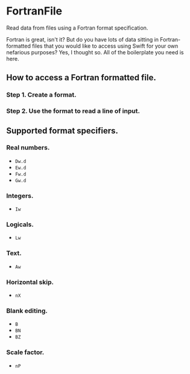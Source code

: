 # FortranFile
Read data from files using a Fortran format specification.

Fortran is great, isn't it? But do you have lots of data sitting in Fortran-formatted files that you would like to access using Swift for your own nefarious purposes? Yes, I thought so. All of the boilerplate you need is here.

## How to access a Fortran formatted file.

### Step 1. Create a format.

### Step 2. Use the format to read a line of input.

## Supported format specifiers.

### Real numbers.
- `Dw.d`
- `Ew.d`
- `Fw.d`
- `Gw.d`

### Integers.
- `Iw`

### Logicals.
- `Lw`

### Text.
- `Aw`

### Horizontal skip.
- `nX`

### Blank editing.
- `B`
- `BN`
- `BZ`

### Scale factor.
- `nP`
